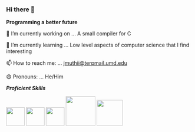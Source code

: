 ### Hi there 👋


**Programming a better future** 

 🔭 I’m currently working on ... A small compiler for C

🌱 I’m currently learning ...  Low level aspects of computer science that I find interesting 

📫 How to reach me: ... jmuthii@terpmail.umd.edu

😄 Pronouns: ... He/Him

***Proficient Skills*** 


[<img src="https://github.com/Jkm036/Jkm036/assets/93635097/2f89260f-ec2d-4b2e-8acd-8ff9881d0e74" width="50"/>](https://angular.io/)
[<img src="https://github.com/Jkm036/Jkm036/assets/93635097/b0e84988-5e4d-4746-8b0d-e8de13c43315" width="50"/>](https://reactnative.dev/)
[<img src="https://github.com/Jkm036/Jkm036/assets/93635097/4fd4d90b-a776-429b-bfbb-2ec96d1f104a" width="50"/>](https://en.wikipedia.org/wiki/C_(programming_language))
[<img src="https://github.com/Jkm036/Jkm036/assets/93635097/e48491dc-0828-4c5f-b543-6698cdb7deb0" width="80"/>](https://en.cppreference.com/w/)
[<img src="https://github.com/Jkm036/Jkm036/assets/93635097/390b2227-5d1c-440b-b4e7-de059215c39a" width="70"/>](https://www.java.com/en/)




